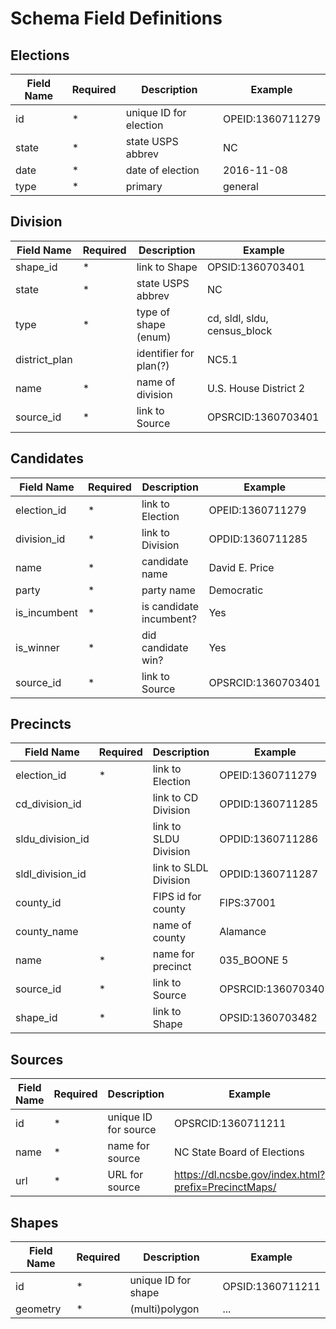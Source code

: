 # Schema Field Definitions

## Elections

Field Name      | Required  | Description               | Example
----------------|-----------|---------------------------|-------------------
id              | *         | unique ID for election    | OPEID:1360711279
state           | *         | state USPS abbrev         | NC
date            | *         | date of election          | 2016-11-08
type            | *         | primary|general           | primary


## Division

Field Name      | Required  | Description               | Example
----------------|-----------|---------------------------|-------------------
shape_id        | *         | link to Shape             | OPSID:1360703401
state           | *         | state USPS abbrev         | NC
type            | *         | type of shape (enum)      | cd, sldl, sldu, census_block
district_plan   |           | identifier for plan(?)    | NC5.1
name            | *         | name of division          | U.S. House District 2
source_id       | *         | link to Source            | OPSRCID:1360703401


## Candidates

Field Name          | Required  | Description               | Example
--------------------|-----------|---------------------------|-------------------
election_id         | *         | link to Election          | OPEID:1360711279
division_id         | *         | link to Division          | OPDID:1360711285
name                | *         | candidate name            | David E. Price
party               | *         | party name                | Democratic
is_incumbent        | *         | is candidate incumbent?   | Yes
is_winner           | *         | did candidate win?        | Yes
source_id           | *         | link to Source            | OPSRCID:1360703401


## Precincts

Field Name          | Required  | Description               | Example
--------------------|-----------|---------------------------|-------------------
election_id         | *         | link to Election          | OPEID:1360711279
cd_division_id      |           | link to CD Division       | OPDID:1360711285
sldu_division_id    |           | link to SLDU Division     | OPDID:1360711286
sldl_division_id    |           | link to SLDL Division     | OPDID:1360711287
county_id           |           | FIPS id for county        | FIPS:37001
county_name         |           | name of county            | Alamance
name                | *         | name for precinct         | 035_BOONE 5
source_id           | *         | link to Source            | OPSRCID:1360703401
shape_id            | *         | link to Shape             | OPSID:1360703482


## Sources

Field Name      | Required  | Description               | Example
----------------|-----------|---------------------------|-------------------
id              | *         | unique ID for source      | OPSRCID:1360711211
name            | *         | name for source           | NC State Board of Elections
url             | *         | URL for source            | https://dl.ncsbe.gov/index.html?prefix=PrecinctMaps/


## Shapes

Field Name      | Required  | Description               | Example
----------------|-----------|---------------------------|-------------------
id              | *         | unique ID for shape       | OPSID:1360711211
geometry        | *         | (multi)polygon            | ...
